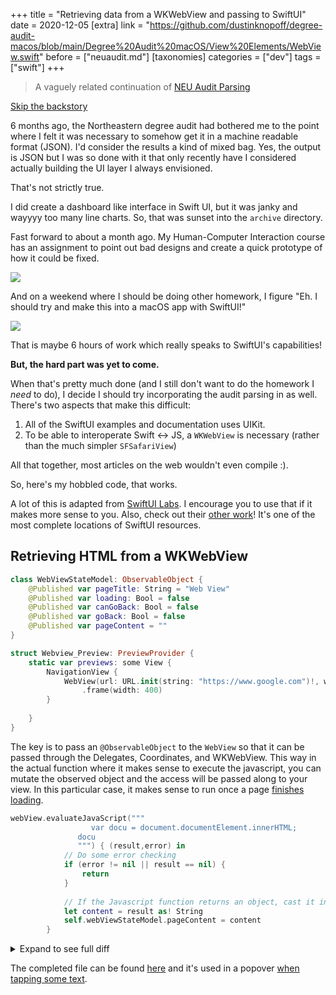 +++
title = "Retrieving data from a WKWebView and passing to SwiftUI"
date = 2020-12-05
[extra]
link = "https://github.com/dustinknopoff/degree-audit-macos/blob/main/Degree%20Audit%20macOS/View%20Elements/WebView.swift"
before = ["neuaudit.md"]
[taxonomies]
categories = ["dev"]
tags = ["swift"]
+++

> A vaguely related continuation of [NEU Audit Parsing](@/articles/neuaudit.md)

[Skip the backstory](#retrieving-html-from-a-wkwebview)

6 months ago, the Northeastern degree audit had bothered me to the point where I felt it was necessary to somehow get it in a machine readable format (JSON). I'd consider the results a kind of mixed bag. Yes, the output is JSON but I was so done with it that only recently have I considered actually building the UI layer I always envisioned. 

That's not strictly true.

I did create a dashboard like interface in Swift UI, but it was janky and wayyyy too many line charts. So, that was sunset into the `archive` directory.

Fast forward to about a month ago. My Human-Computer Interaction course has an assignment to point out bad designs and create a quick prototype of how it could be fixed.

![](https://res.cloudinary.com/dknopoff/image/upload/f_auto/v1607189153/portfolio/Audit.png)

And on a weekend where I should be doing other homework, I figure "Eh. I should try and make this into a macOS app with SwiftUI!"

![](https://res.cloudinary.com/dknopoff/image/upload/f_auto/v1607189495/portfolio/degree_audit_swiftui.png)

That is maybe 6 hours of work which really speaks to SwiftUI's capabilities!

**But, the hard part was yet to come.**

When that's pretty much done (and I still don't want to do the homework I _need_ to do), I decide I should try incorporating the audit parsing in as well. There's two aspects that make this difficult:

1. All of the SwiftUI examples and documentation uses UIKit.
2. To be able to interoperate Swift <-> JS, a `WKWebView` is necessary (rather than the much simpler `SFSafariView`)

All that together, most articles on the web wouldn't even compile :).

So, here's my hobbled code, that works.

A lot of this is adapted from [SwiftUI Labs](https://gist.github.com/swiftui-lab/a873bf413770db6fd1a525fa424ce8cd). I encourage you to use that if it makes more sense to you. Also, check out their [other work](https://swiftui-lab.com)! It's one of the most complete locations of SwiftUI resources.

## Retrieving HTML from a WKWebView

```swift
class WebViewStateModel: ObservableObject {
	@Published var pageTitle: String = "Web View"
	@Published var loading: Bool = false
	@Published var canGoBack: Bool = false
	@Published var goBack: Bool = false
	@Published var pageContent = ""
}

struct Webview_Preview: PreviewProvider {
	static var previews: some View {
		NavigationView {
			WebView(url: URL.init(string: "https://www.google.com")!, webViewStateModel: WebViewStateModel())
				.frame(width: 400)
		}
		
	}
}
```

The key is to pass an `@ObservableObject` to the `WebView` so that it can be passed through the Delegates, Coordinates, and WKWebView. This way in the actual function where it makes sense to execute the javascript, you can mutate the observed object and the access will be passed along to your view. In this particular case, it makes sense to run once a page [finishes loading](https://developer.apple.com/documentation/webkit/wknavigationdelegate/1455629-webview).

```swift
webView.evaluateJavaScript("""
                  var docu = document.documentElement.innerHTML;
               docu
               """) { (result,error) in
			// Do some error checking
			if (error != nil || result == nil) {
				return
			}
			
			// If the Javascript function returns an object, cast it into a Dictionary
			let content = result as! String
			self.webViewStateModel.pageContent = content
		}
```

<details>
<summary>
Expand to see full diff
</summary>

```diff
 import SwiftUI
 import WebKit
-import Combine
 
-class WebViewData: ObservableObject {
+class WebViewStateModel: ObservableObject {
+    @Published var pageTitle: String = "Web View"
     @Published var loading: Bool = false
-    @Published var scrollPercent: Float = 0
-    @Published var url: URL? = nil
-    @Published var urlBar: String = "https://nasa.gov"
-
-    var scrollOnLoad: Float? = nil
+    @Published var canGoBack: Bool = false
+    @Published var goBack: Bool = false
+    @Published var pageContent = ""
 }
 
-#if os(macOS)
+struct WebView: View {
+    enum NavigationAction {
+        case decidePolicy(WKNavigationAction,  (WKNavigationActionPolicy) -> Void) //mendetory
+        case didRecieveAuthChallange(URLAuthenticationChallenge, (URLSession.AuthChallengeDisposition, URLCredential?) -> Void) //mendetory
+        case didStartProvisionalNavigation(WKNavigation)
+        case didReceiveServerRedirectForProvisionalNavigation(WKNavigation)
+        case didCommit(WKNavigation)
+        case didFinish(WKNavigation)
+        case didFailProvisionalNavigation(WKNavigation,Error)
+        case didFail(WKNavigation,Error)
+    }
 
-struct WebView: NSViewRepresentable {
-    @ObservedObject var data: WebViewData
+    @ObservedObject var webViewStateModel: WebViewStateModel
 
-    func makeNSView(context: Context) -> WKWebView {
-        return context.coordinator.webView
-    }
+    private var actionDelegate: ((_ navigationAction: WebView.NavigationAction) -> Void)?
 
-    func updateNSView(_ nsView: WKWebView, context: Context) {
 
-        guard context.coordinator.loadedUrl != data.url else { return }
-        context.coordinator.loadedUrl = data.url
+    let uRLRequest: URLRequest
 
-        if let url = data.url {
-            DispatchQueue.main.async {
-                let request = URLRequest(url: url)
-                nsView.load(request)
-            }
-        }
 
-        context.coordinator.data.url = data.url
+    var body: some View {
+
+        WebViewWrapper(webViewStateModel: webViewStateModel,
+                       action: actionDelegate,
+                       request: uRLRequest)
+    }
+    /*
+    if passed onNavigationAction it is mendetory to complete URLAuthenticationChallenge and decidePolicyFor callbacks
+    */
+    init(uRLRequest: URLRequest, webViewStateModel: WebViewStateModel, onNavigationAction: ((_ navigationAction: WebView.NavigationAction) -> Void)?) {
+        self.uRLRequest = uRLRequest
+        self.webViewStateModel = webViewStateModel
+        self.actionDelegate = onNavigationAction
     }
 
-    func makeCoordinator() -> WebViewCoordinator {
-        return WebViewCoordinator(data: data)
+    init(url: URL, webViewStateModel: WebViewStateModel, onNavigationAction: ((_ navigationAction: WebView.NavigationAction) -> Void)? = nil) {
+        self.init(uRLRequest: URLRequest(url: url),
+                  webViewStateModel: webViewStateModel,
+                  onNavigationAction: onNavigationAction)
     }
 }
 
-#else
+/*
+A weird case: if you change WebViewWrapper to struct cahnge in WebViewStateModel will never call updateUIView
+*/
+
+final class WebViewWrapper : NSViewRepresentable {
+    @ObservedObject var webViewStateModel: WebViewStateModel
+    let action: ((_ navigationAction: WebView.NavigationAction) -> Void)?
 
-struct WebView: UIViewRepresentable {
-    @ObservedObject var data: WebViewData
+    let request: URLRequest
 
-    func makeUIView(context: Context) -> WKWebView {
-        return context.coordinator.webView
+    init(webViewStateModel: WebViewStateModel,
+         action: ((_ navigationAction: WebView.NavigationAction) -> Void)?,
+         request: URLRequest) {
+                                                                 self.action = action
+                                                                 self.request = request
+                                                                 self.webViewStateModel = webViewStateModel
     }
 
-    func updateUIView(_ uiView: WKWebView, context: Context) {
-        guard context.coordinator.loadedUrl != data.url else { return }
-        context.coordinator.loadedUrl = data.url
 
-        if let url = data.url {
-            DispatchQueue.main.async {
-                let request = URLRequest(url: url)
-                uiView.load(request)
-            }
-        }
-
-        context.coordinator.data.url = data.url
+    func makeNSView(context: Context) -> WKWebView  {
+        let view = WKWebView()
+        view.navigationDelegate = context.coordinator
+        view.load(request)
+        return view
     }
 
-    func makeCoordinator() -> WebViewCoordinator {
-        return WebViewCoordinator(data: data)
+    func updateNSView(_ uiView: WKWebView, context: Context) {
+        if uiView.canGoBack, webViewStateModel.goBack {
+            uiView.goBack()
+            webViewStateModel.goBack = true
+        }
     }
-}
 
-#endif
 
-class WebViewCoordinator: NSObject, WKNavigationDelegate {
-    @ObservedObject var data: WebViewData
 
-    var webView: WKWebView = WKWebView()
-    var loadedUrl: URL? = nil
+    func makeCoordinator() -> Coordinator {
+        return Coordinator(action: action, webViewStateModel: webViewStateModel)
+    }
 
-    init(data: WebViewData) {
-        self.data = data
+    final class Coordinator: NSObject {
+        @ObservedObject var webViewStateModel: WebViewStateModel
+        let action: ((_ navigationAction: WebView.NavigationAction) -> Void)?
 
-        super.init()
+        init(action: ((_ navigationAction: WebView.NavigationAction) -> Void)?,
+        webViewStateModel: WebViewStateModel) {
+                                                                                                  self.action = action
+                                                                                                  self.webViewStateModel = webViewStateModel
+
+        }
 
-        self.setupScripts()
-        webView.navigationDelegate = self
     }
+}
 
-    func webView(_ webView: WKWebView, didFinish navigation: WKNavigation!) {
-        DispatchQueue.main.async {
-            if let scrollOnLoad = self.data.scrollOnLoad {
-                self.scrollTo(scrollOnLoad)
-                self.data.scrollOnLoad = nil
-            }
+extension WebViewWrapper.Coordinator: WKNavigationDelegate {
 
-            self.data.loading = false
+    func webView(_ webView: WKWebView, decidePolicyFor navigationAction: WKNavigationAction, decisionHandler: @escaping (WKNavigationActionPolicy) -> Void) {
 
-            if let urlstr = webView.url?.absoluteString {
-                self.data.urlBar = urlstr
-            }
+        if action == nil {
+            decisionHandler(.allow)
+        } else {
+            action?(.decidePolicy(navigationAction, decisionHandler))
         }
     }
 
     func webView(_ webView: WKWebView, didStartProvisionalNavigation navigation: WKNavigation!) {
-        DispatchQueue.main.async { self.data.loading = true }
+        webViewStateModel.loading = true
+        action?(.didStartProvisionalNavigation(navigation))
     }
 
-    func webView(_ webView: WKWebView, didFail navigation: WKNavigation!, withError error: Error) {
-        showError(title: "Navigation Error", message: error.localizedDescription)
-        DispatchQueue.main.async { self.data.loading = false }
+    func webView(_ webView: WKWebView, didReceiveServerRedirectForProvisionalNavigation navigation: WKNavigation!) {
+        action?(.didReceiveServerRedirectForProvisionalNavigation(navigation))
+
     }
 
     func webView(_ webView: WKWebView, didFailProvisionalNavigation navigation: WKNavigation!, withError error: Error) {
-        showError(title: "Loading Error", message: error.localizedDescription)
-        DispatchQueue.main.async { self.data.loading = false }
+        webViewStateModel.loading = false
+        webViewStateModel.canGoBack = webView.canGoBack
+        action?(.didFailProvisionalNavigation(navigation, error))
     }
 
-    func scrollTo(_ percent: Float) {
-        let js = "scrollToPercent(\(percent))"
-
-        webView.evaluateJavaScript(js)
+    func webView(_ webView: WKWebView, didCommit navigation: WKNavigation!) {
+        action?(.didCommit(navigation))
     }
 
-    func setupScripts() {
-
-        let monitor = WKUserScript(source: ScrollMonitorScript.monitorScript,
-                                   injectionTime: .atDocumentEnd,
-                                   forMainFrameOnly: true)
-
-        let scrollTo = WKUserScript(source: ScrollMonitorScript.scrollTo,
-                                    injectionTime: .atDocumentEnd,
-                                    forMainFrameOnly: true)
-
-        webView.configuration.userContentController.addUserScript(monitor)
-        webView.configuration.userContentController.addUserScript(scrollTo)
-
-        let msgHandler = ScrollMonitorScript { percent in
-            DispatchQueue.main.async {
-                self.data.scrollPercent = percent
-            }
+    func webView(_ webView: WKWebView, didFinish navigation: WKNavigation!) {
+        webViewStateModel.loading = false
+        webViewStateModel.canGoBack = webView.canGoBack
+        if let title = webView.title {
+            webViewStateModel.pageTitle = title
         }
-
-        webView.configuration.userContentController.add(msgHandler, contentWorld: .page, name: "notifyScroll")
+        webView.evaluateJavaScript("""
+                                   var docu = document.documentElement.innerHTML;
+                                   docu
+                                   """) { (result,error) in
+                                                                                                                                                 // Do some error checking
+                                       if (error != nil || result == nil) {
+                                           return
+                                       }
+
+                                       let content = result as! String
+                                       self.webViewStateModel.pageContent = content
+        }
+        action?(.didFinish(navigation))
     }
 
-    func showError(title: String, message: String) {
-        #if os(macOS)
-        let alert: NSAlert = NSAlert()
-
-        alert.messageText = title
-        alert.informativeText = message
-        alert.alertStyle = .warning
-
-        alert.runModal()
-        #else
-        print("\(title): \(message)")
-        #endif
+    func webView(_ webView: WKWebView, didFail navigation: WKNavigation!, withError error: Error) {
+        webViewStateModel.loading = false
+        webViewStateModel.canGoBack = webView.canGoBack
+        action?(.didFail(navigation, error))
     }
-}
 
-class ScrollMonitorScript: NSObject, WKScriptMessageHandler {
-    let callback: (Float) -> ()
+    func webView(_ webView: WKWebView, didReceive challenge: URLAuthenticationChallenge, completionHandler: @escaping (URLSession.AuthChallengeDisposition, URLCredential?) -> Void) {
 
-    static var monitorScript: String {
-        return """
-        let last_known_scroll_position = 0;
-        let ticking = false;
-
-        function getScrollPercent() {
-        var docu = document.documentElement;
-
-        let t = docu.scrollTop;
-        let h = docu.scrollHeight;
-        let ch = docu.clientHeight
-
-        return (t / (h - ch)) * 100;
+        if action == nil  {
+            completionHandler(.performDefaultHandling, nil)
+        } else {
+            action?(.didRecieveAuthChallange(challenge, completionHandler))
         }
 
-        window.addEventListener('scroll', function(e) {
-        window.webkit.messageHandlers.notifyScroll.postMessage(getScrollPercent());
-        });
-        """
     }
 
-    static var scrollTo: String {
-        return """
-        function scrollToPercent(pct) {
-        var docu = document.documentElement;
-
-        let h = docu.scrollHeight;
-        let ch = docu.clientHeight
-
-        let t = (pct * (h - ch)) / 100;
+}
 
-        window.scrollTo(0, t);
+extension WebViewWrapper.Coordinator: WKUIDelegate {
+    func webView(_ webView: WKWebView, createWebViewWith configuration: WKWebViewConfiguration, for navigationAction: WKNavigationAction, windowFeatures: WKWindowFeatures) -> WKWebView? {
+        if navigationAction.targetFrame == nil {
+            webView.load(navigationAction.request)
         }
-        """
-    }
 
-    init(callback: @escaping (Float) -> ()) {
-        self.callback = callback
-    }
-
-    func userContentController(_ userContentController: WKUserContentController, didReceive message: WKScriptMessage) {
-        if let percent = message.body as? NSNumber {
-            self.callback(percent.floatValue)
-        }
+        return nil
     }
 }
```
</details>

The completed file can be found [here](https://github.com/dustinknopoff/degree-audit-macos/blob/main/Degree%20Audit%20macOS/View%20Elements/WebView.swift) and it's used in a popover [when tapping some text](https://github.com/dustinknopoff/degree-audit-macos/blob/main/Degree%20Audit%20macOS/View%20Components/Top.swift).